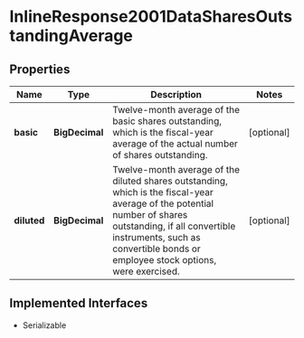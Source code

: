 

# InlineResponse2001DataSharesOutstandingAverage


## Properties

Name | Type | Description | Notes
------------ | ------------- | ------------- | -------------
**basic** | **BigDecimal** | Twelve-month average of the basic shares outstanding, which is the fiscal-year average of the actual number of shares outstanding. |  [optional]
**diluted** | **BigDecimal** | Twelve-month average of the diluted shares outstanding, which is the fiscal-year average of the potential number of shares outstanding, if all convertible instruments, such as convertible bonds or employee stock options, were exercised. |  [optional]


## Implemented Interfaces

* Serializable


